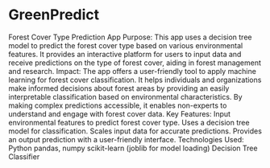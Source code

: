 # GreenPredict
 Forest Cover Type Prediction App  Purpose: This app uses a decision tree model to predict the forest cover type based on various environmental features. It provides an interactive platform for users to input data and receive predictions on the type of forest cover, aiding in forest management and research.  Impact: The app offers a user-friendly tool to apply machine learning for forest cover classification. It helps individuals and organizations make informed decisions about forest areas by providing an easily interpretable classification based on environmental characteristics. By making complex predictions accessible, it enables non-experts to understand and engage with forest cover data.  Key Features:  Input environmental features to predict forest cover type. Uses a decision tree model for classification. Scales input data for accurate predictions. Provides an output prediction with a user-friendly interface. Technologies Used:  Python pandas, numpy scikit-learn (joblib for model loading) Decision Tree Classifier

